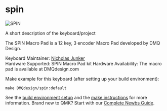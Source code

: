 # spin

![SPIN](https://i.imgur.com/8ohIW1V.jpg)

A short description of the keyboard/project

The SPIN Macro Pad is a 12 key, 3 encoder Macro Pad developed by DMQ Design. 

Keyboard Maintainer: [Nicholas Junker](https://github.com/Quarren42)  
Hardware Supported: SPIN Macro Pad kit
Hardware Availability: The macro pad is available at DMQdesign.com

Make example for this keyboard (after setting up your build environment):

    make DMQdesign/spin:default

See the [build environment setup](https://docs.qmk.fm/#/getting_started_build_tools) and the [make instructions](https://docs.qmk.fm/#/getting_started_make_guide) for more information. Brand new to QMK? Start with our [Complete Newbs Guide](https://docs.qmk.fm/#/newbs).
